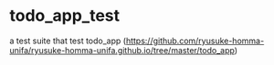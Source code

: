 # todo_app_test
a test suite that test todo_app (https://github.com/ryusuke-homma-unifa/ryusuke-homma-unifa.github.io/tree/master/todo_app)
